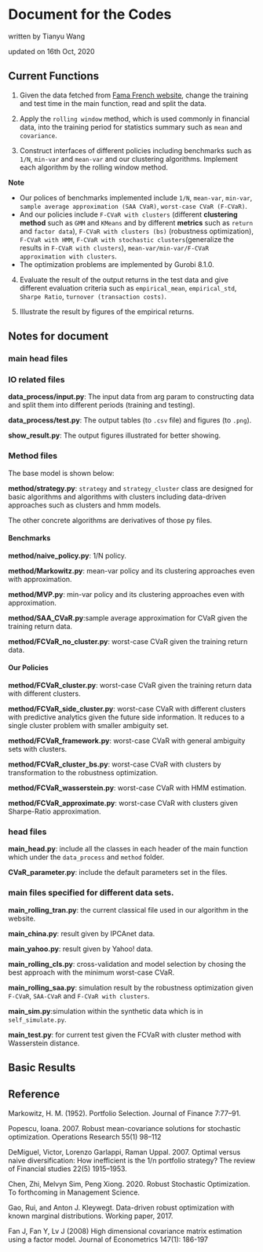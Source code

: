 # Document for the Codes
written by Tianyu Wang

updated on 16th Oct, 2020
## Current Functions
1. Given the data fetched from [Fama French website](https://mba.tuck.dartmouth.edu/pages/faculty/ken.french/data_library.html), change the training and test time in the main function, read and split the data.

2. Apply the ```rolling window``` method, which is used commonly in financial data, into the training period for statistics summary such as ```mean``` and ```covariance```. 

3. Construct interfaces of different policies including benchmarks such as ```1/N```, ```min-var``` and ```mean-var``` and our clustering algorithms. Implement each algorithm by the rolling window method.

**Note**
* Our polices of benchmarks implemented include ```1/N```, ```mean-var```, ```min-var```, ```sample average approximation (SAA CVaR)```, ```worst-case CVaR (F-CVaR)```.
* And our policies include ```F-CVaR with clusters``` (different **clustering method** such as ```GMM``` and ```KMeans``` and by different **metrics** such as ```return``` and ```factor data```), ```F-CVaR with clusters (bs)``` (robustness optimization), ```F-CVaR with HMM```, ```F-CVaR with stochastic clusters```(generalize the results in ```F-CVaR with clusters```), ```mean-var/min-var/F-CVaR approximation with clusters```.
* The optimization problems are implemented by Gurobi 8.1.0.

4. Evaluate the result of the output returns in the test data and give different evaluation criteria such as ```empirical_mean```, ```empirical_std```, ```Sharpe Ratio```, ```turnover (transaction costs)```.
   
5. Illustrate the result by figures of the empirical returns.
   
## Notes for document
### main head files

### IO related files
**data_process/input.py**: The input data from arg param to constructing data and split them into different periods (training and testing).

**data_process/test.py**: The output tables (to ```.csv``` file) and figures (to ```.png```).

**show_result.py**: The output figures illustrated for better showing.
### Method files
The base model is shown below:

**method/strategy.py**: ```strategy``` and ```strategy_cluster``` class are designed for basic algorithms and algorithms with clusters including data-driven approaches such as clusters and hmm models.

The other concrete algorithms are derivatives of those py files.
#### Benchmarks
**method/naive_policy.py**: 1/N policy.

**method/Markowitz.py**: mean-var policy and its clustering approaches even with approximation.

**method/MVP.py**: min-var policy and its clustering approaches even with approximation.

**method/SAA_CVaR.py**:sample average approximation for CVaR given the training return data.

**method/FCVaR_no_cluster.py**: worst-case CVaR given the training return data.
#### Our Policies
**method/FCVaR_cluster.py**: worst-case CVaR given the training return data with different clusters.

**method/FCVaR_side_cluster.py**: worst-case CVaR with different clusters with predictive analytics given the future side information. It reduces to a single cluster problem with smaller ambiguity set.

**method/FCVaR_framework.py**: worst-case CVaR with general ambiguity sets with clusters.

**method/FCVaR_cluster_bs.py**: worst-case CVaR with clusters by transformation to the robustness optimization.

**method/FCVaR_wasserstein.py**: worst-case CVaR with HMM estimation.

**method/FCVaR_approximate.py**: worst-case CVaR with clusters given Sharpe-Ratio approximation.

### head files
**main_head.py**: include all the classes in each header of the main function which under the ```data_process``` and ```method``` folder.

**CVaR_parameter.py**: include the default parameters set in the files.
### main files specified for different data sets.
**main_rolling_tran.py**: the current classical file used in our algorithm in the website.

**main_china.py**: result given by IPCAnet data.

**main_yahoo.py**: result given by Yahoo! data.

**main_rolling_cls.py**: cross-validation and model selection by chosing the best approach with the minimum worst-case CVaR.

**main_rolling_saa.py**: simulation result by the robustness optimization given ```F-CVaR```, ```SAA-CVaR``` and ```F-CVaR with clusters```.

**main_sim.py**:simulation within the synthetic data which is in ```self_simulate.py```.

**main_test.py**: for current test given the FCVaR with cluster method with Wasserstein distance.
## Basic Results

## Reference
Markowitz, H. M. (1952). Portfolio Selection. Journal of Finance 7:77–91.

Popescu, Ioana. 2007. Robust mean-covariance solutions for stochastic optimization. Operations Research 55(1) 98–112

DeMiguel, Victor, Lorenzo Garlappi, Raman Uppal. 2007. Optimal versus naive diversification: How inefficient is the 1/n portfolio strategy? The review of Financial studies 22(5) 1915–1953.

Chen, Zhi, Melvyn Sim, Peng Xiong. 2020. Robust Stochastic Optimization. To forthcoming in Management Science.

Gao, Rui, and Anton J. Kleywegt. Data-driven robust optimization with known marginal distributions. Working paper, 2017.

Fan J, Fan Y, Lv J (2008) High dimensional covariance matrix estimation using a factor model. Journal of Econometrics 147(1): 186-197
